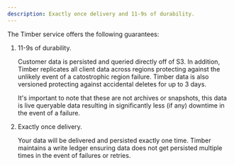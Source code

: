 ```yaml
---
description: Exactly once delivery and 11-9s of durability.
---
```

The Timber service offers the following guarantees:

1. 11-9s of durability.

   Customer data is persisted and queried directly off of S3. In addition, Timber replicates all client data across regions protecting against the unlikely event of a catostrophic region failure. Timber data is also versioned protecting against accidental deletes for up to 3 days.

   It's important to note that these are not archives or snapshots, this data is live queryable data resulting in significantly less (if any) downtime in the event of a failure.

2. Exactly once delivery.

   Your data will be delivered and persisted exactly one time. Timber maintains a write ledger ensuring data does not get persisted multiple times in the event of failures or retries.

